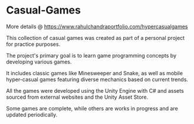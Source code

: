 # Casual-Games
More details @ https://www.rahulchandraportfolio.com/hypercasualgames 

This collection of casual games was created as part of a personal project for practice purposes.

The project's primary goal is to learn game programming concepts by developing various games.

It includes classic games like Minesweeper and Snake, as well as mobile hyper-casual games featuring diverse mechanics based on current trends.

All the games were developed using the Unity Engine with C# and assets sourced from external websites and the Unity Asset Store.

Some games are complete, while others are works in progress and are updated periodically.

